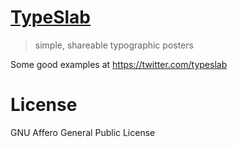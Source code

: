 # [TypeSlab](http://typeslab.com/)
> simple, shareable typographic posters

Some good examples at <a target="_blank" href="https://twitter.com/typeslab">https://twitter.com/typeslab</a>

# License

GNU Affero General Public License
